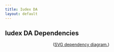 ```yaml
---
title: Iudex DA
layout: default
---
```


Iudex DA Dependencies
---------------------

<div style="text-align: center;">
  <object data="svg/iudex-da.svg" type="image/svg+xml">
    <p>(<a href="svg/iudex-da.svg">SVG dependency diagram.</a>)</p>
  </object>
</div>
